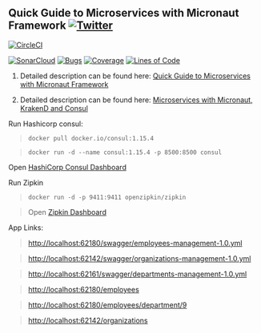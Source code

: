 ## Quick Guide to Microservices with Micronaut Framework [![Twitter](https://img.shields.io/twitter/follow/piotr_minkowski.svg?style=social&logo=twitter&label=Follow%20Me)](https://twitter.com/piotr_minkowski)

[![CircleCI](https://circleci.com/gh/piomin/sample-micronaut-microservices.svg?style=svg)](https://circleci.com/gh/piomin/sample-micronaut-microservices)

[![SonarCloud](https://sonarcloud.io/images/project_badges/sonarcloud-black.svg)](https://sonarcloud.io/dashboard?id=piomin_sample-micronaut-microservices)
[![Bugs](https://sonarcloud.io/api/project_badges/measure?project=piomin_sample-micronaut-microservices&metric=bugs)](https://sonarcloud.io/dashboard?id=piomin_sample-micronaut-microservices)
[![Coverage](https://sonarcloud.io/api/project_badges/measure?project=piomin_sample-micronaut-microservices&metric=coverage)](https://sonarcloud.io/dashboard?id=piomin_sample-micronaut-microservices)
[![Lines of Code](https://sonarcloud.io/api/project_badges/measure?project=piomin_sample-micronaut-microservices&metric=ncloc)](https://sonarcloud.io/dashboard?id=piomin_sample-micronaut-microservices)

1. Detailed description can be found here: [Quick Guide to Microservices with Micronaut Framework](https://piotrminkowski.com/2019/01/25/quick-guide-to-microservices-with-micronaut-framework/)

2. Detailed description can be found here: [Microservices with Micronaut, KrakenD and Consul](https://piotrminkowski.com/2021/02/23/microservices-with-micronaut-krakend-and-consul/)

Run Hashicorp consul:

> `docker pull docker.io/consul:1.15.4`

> `docker run -d --name consul:1.15.4 -p 8500:8500 consul`

Open [HashiCorp Consul Dashboard](http://localhost:8500/)

Run Zipkin

>`docker run -d -p 9411:9411 openzipkin/zipkin`

>Open [Zipkin Dashboard](http://localhost:9411/zipkin/)

App Links:

>[http://localhost:62180/swagger/employees-management-1.0.yml](http://localhost:62180/swagger/employees-management-1.0.yml)

>[http://localhost:62142/swagger/organizations-management-1.0.yml](http://localhost:62142/swagger/organizations-management-1.0.yml)

>[http://localhost:62161/swagger/departments-management-1.0.yml](http://localhost:62161/swagger/departments-management-1.0.yml)

>[http://localhost:62180/employees](http://localhost:62180/employees)

>[http://localhost:62180/employees/department/9](http://localhost:62180/employees/department/9)

>[http://localhost:62142/organizations](http://localhost:62142/organizations)
